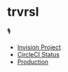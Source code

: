 # trvrsl

:studio_microphone:

* [Invision Project](https://projects.invisionapp.com/share/KFGS3AC83AM#/screens/290389250_Landing)
* [CircleCI Status]()
* [Production]()
